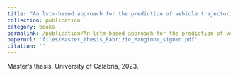 ```yaml
---
title: "An lstm-based approach for the prediction of vehicle trajectories in the smart city environment"
collection: publication
category: books
permalink: /publication/An lstm-based approach for the prediction of vehicle trajectories in the smart city environment
paperurl: 'files/Master_thesis_Fabrizio_Mangione_signed.pdf'
citation: ''
---
```

Master’s thesis, University of Calabria, 2023.
